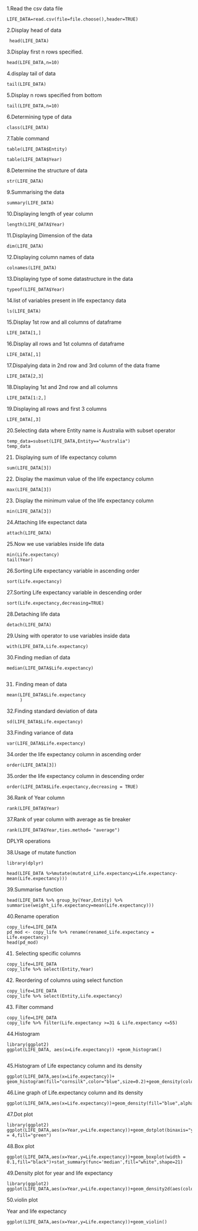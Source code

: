 1.Read the csv data file

```{r}
LIFE_DATA=read.csv(file=file.choose(),header=TRUE)
```

2.Display head of data
```{r}
 head(LIFE_DATA)
```

3.Display first n rows specified.
```{r}
head(LIFE_DATA,n=10)
```

4.display tail of data
```{r}
tail(LIFE_DATA)
```
5.Display n rows specified from bottom
```{r}
tail(LIFE_DATA,n=10)
```

6.Determining type of data
```{r}
class(LIFE_DATA)
```

7.Table command
```{r}
table(LIFE_DATA$Entity)
```

```{r}
table(LIFE_DATA$Year)
```

8.Determine the structure of data
```{r}
str(LIFE_DATA)
```

9.Summarising the data
```{r}
summary(LIFE_DATA)
```

10.Displaying length of year column
```{r}
length(LIFE_DATA$Year)
```

11.Displaying Dimension of the data
```{r}
dim(LIFE_DATA)
```

12.Displaying column names of data
```{r}
colnames(LIFE_DATA)
```
13.Displaying type of some datastructure in the data
```{r}
typeof(LIFE_DATA$Year)
```

14.list of variables present in life expectancy data
```{r}
ls(LIFE_DATA)
```
15.Display 1st row and all  columns of dataframe
```{r}
LIFE_DATA[1,]
```
16.Display all rows and 1st  columns of dataframe
```{r}
LIFE_DATA[,1]
```
17.Dispalying data in 2nd row and 3rd column of the data frame
```{r}
LIFE_DATA[2,3]
```
18.Displaying 1st and 2nd row and all columns
```{r}
LIFE_DATA[1:2,]
```
19.Displaying all rows and first 3 columns
```{r}
LIFE_DATA[,3]
```

20.Selecting data where Entity name is Australia with subset operator
```{r}
temp_data=subset(LIFE_DATA,Entity=="Australia")
temp_data
```
21. Displaying sum of life expectancy column
```{r}
sum(LIFE_DATA[3])
```
22. Display the maximun value of the life expectancy column
```{r}
max(LIFE_DATA[3])
```
23. Display the minimum value of the  life expectancy column
```{r}
min(LIFE_DATA[3])
```
24.Attaching life expectanct data
```{r}
attach(LIFE_DATA)
```

25.Now we use variables inside life data
```{r}
min(Life.expectancy)
tail(Year)
```

26.Sorting Life expectancy variable in ascending order
```{r}
sort(Life.expectancy)
```
27.Sorting Life expectancy variable in descending order
```{r}
sort(Life.expectancy,decreasing=TRUE)
```
28.Detaching life data
```{r}
detach(LIFE_DATA)
```
29.Using with operator to use variables inside data
```{r}
with(LIFE_DATA,Life.expectancy)
```
30.Finding median of data
```{r}
median(LIFE_DATA$Life.expectancy)
       
```
31. Finding mean of data
```{r}
mean(LIFE_DATA$Life.expectancy
     )
```
32.Finding standard deviation of data
```{r}
sd(LIFE_DATA$Life.expectancy)
```
33.Finding variance of data
```{r}
var(LIFE_DATA$Life.expectancy)
```
34.order the life expectancy column in ascending order
```{r}
order(LIFE_DATA[3])
```
35.order the life expectancy column in descending order
```{r}
order(LIFE_DATA$Life.expectancy,decreasing = TRUE)
```

36.Rank of Year column
```{r}
rank(LIFE_DATA$Year)
```
37.Rank of year column with average as tie breaker
```{r}
rank(LIFE_DATA$Year,ties.method= "average")
```



DPLYR operations


38.Usage of mutate function
```{r}
library(dplyr)

head(LIFE_DATA %>%mutate(mutatrd_Life.expectancy=Life.expectancy-mean(Life.expectancy)))
```
39.Summarise function
```{r}
head(LIFE_DATA %>% group_by(Year,Entity) %>% summarise(weight_Life.expectancy=mean(Life.expectancy)))
```
40.Rename operation
```{r}
copy_life=LIFE_DATA
pd_mod <- copy_life %>% rename(renamed_Life.expectancy = Life.expectancy)
head(pd_mod)
```
41. Selecting specific columns 
```{r}
copy_life=LIFE_DATA
copy_life %>% select(Entity,Year)
```
42. Reordering of columns using select function
```{r}
copy_life=LIFE_DATA
copy_life %>% select(Entity,Life.expectancy)
```
43. Filter command
```{r}
copy_life=LIFE_DATA
copy_life %>% filter(Life.expectancy >=31 & Life.expectancy <=55)
```
44.Histogram
```{r}
library(ggplot2)
ggplot(LIFE_DATA, aes(x=Life.expectancy)) +geom_histogram()
        
```
45.Histogram of Life expectancy column and its density
```{r}
ggplot(LIFE_DATA,aes(x=Life.expectancy))+ geom_histogram(fill="cornsilk",color="blue",size=0.2)+geom_density(color="black")
```
46.Line graph of Life.expectancy column and its density
```{r}
ggplot(LIFE_DATA,aes(x=Life.expectancy))+geom_density(fill="blue",alpha=.4)
```

47.Dot plot
```{r}
library(ggplot2)
ggplot(LIFE_DATA,aes(x=Year,y=Life.expectancy))+geom_dotplot(binaxis="y",stackdir="center",binwidth = 4,fill="green")
```
48.Box plot
```{r}
ggplot(LIFE_DATA,aes(x=Year,y=Life.expectancy))+geom_boxplot(width = 0.1,fill="black")+stat_summary(func='median',fill="white",shape=21)
```

 
49.Density plot for year and life expectancy
```{r}
library(ggplot2)
ggplot(LIFE_DATA,aes(x=Year,y=Life.expectancy))+geom_density2d(aes(colour=..level..))

```


50.violin plot

Year and life expectancy
```{r}
ggplot(LIFE_DATA,aes(x=Year,y=Life.expectancy))+geom_violin()
```










